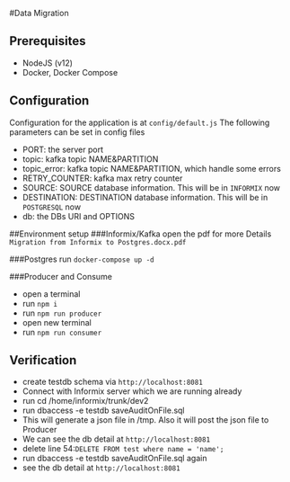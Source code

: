 #Data Migration
## Prerequisites

- NodeJS (v12)
- Docker, Docker Compose

## Configuration
Configuration for the application is at `config/default.js` The following parameters can be set in config files

- PORT: the server port
- topic: kafka topic NAME&PARTITION
- topic_error: kafka topic NAME&PARTITION, which handle some errors
- RETRY_COUNTER: kafka max retry counter
- SOURCE: SOURCE database information. This will be in `INFORMIX` now
- DESTINATION: DESTINATION database information. This will be in `POSTGRESQL` now
- db: the DBs URI and OPTIONS

##Environment setup
###Informix/Kafka
open the pdf for more Details `Migration from Informix to Postgres.docx.pdf`

###Postgres
run `docker-compose up -d`

###Producer and Consume
- open a terminal
- run `npm i`
- run `npm run producer`
- open new terminal
- run `npm run consumer`

## Verification
- create testdb schema via `http://localhost:8081`
- Connect with Informix server which we are running already
- run cd /home/informix/trunk/dev2
- run dbaccess -e testdb saveAuditOnFile.sql
- This will generate a json file in /tmp. Also it will post the json file to Producer
- We can see the db detail at `http://localhost:8081`
- delete line 54:`DELETE FROM test where name = 'name'; `
- run dbaccess -e testdb saveAuditOnFile.sql again
- see the db detail at `http://localhost:8081`
